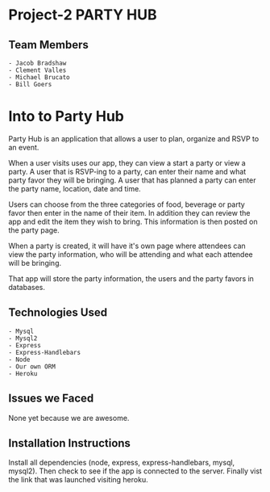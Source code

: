 # Project-2 PARTY HUB 

## Team Members
    - Jacob Bradshaw
    - Clement Valles
    - Michael Brucato
    - Bill Goers 

# Into to Party Hub 

Party Hub is an application that allows a user to plan, organize and RSVP to an event. 

When a user visits uses our app, they can view a start a party or view a party. A user that is RSVP-ing to a party, can enter their name and what party favor they will be bringing. A user that has planned a party can enter the party name, location, date and time. 

Users can choose from the three categories of food, beverage or party favor then enter in the name of their item. In addition they can review the app and edit the item they wish to bring. This information is then posted on the party page. 

When a party is created, it will have it's own page where attendees can view the party information, who will be attending and what each attendee will be bringing. 


That app will store the party information, the users and the party favors in databases. 

## Technologies Used 
    - Mysql
    - Mysql2
    - Express 
    - Express-Handlebars
    - Node
    - Our own ORM 
    - Heroku

## Issues we Faced 

None yet because we are awesome. 

## Installation Instructions

Install all dependencies (node, express, express-handlebars, mysql, mysql2). Then check to see if the app is connected to the server. Finally vist the link that was launched visiting heroku. 